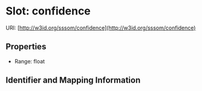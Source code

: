 # Slot: confidence

URI: [http://w3id.org/sssom/confidence](http://w3id.org/sssom/confidence)



<!-- no inheritance hierarchy -->


## Properties

 * Range: float



## Identifier and Mapping Information





